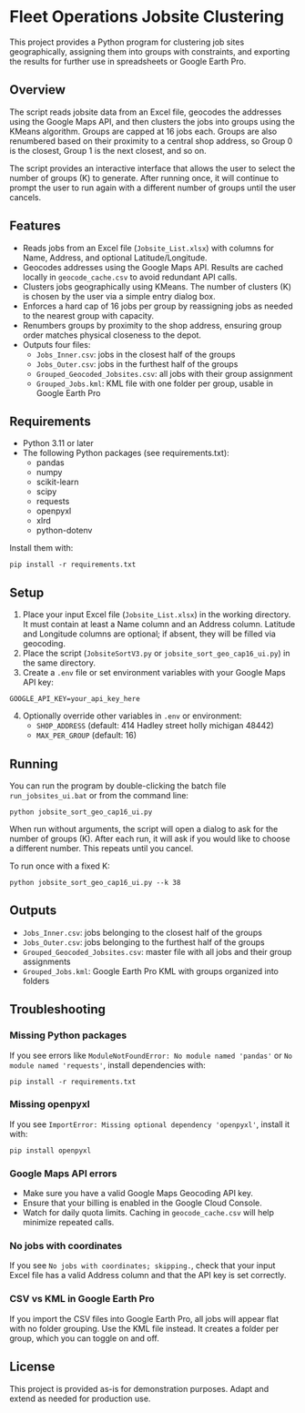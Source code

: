 # Fleet Operations Jobsite Clustering

This project provides a Python program for clustering job sites geographically, assigning them into groups with constraints, and exporting the results for further use in spreadsheets or Google Earth Pro.

## Overview

The script reads jobsite data from an Excel file, geocodes the addresses using the Google Maps API, and then clusters the jobs into groups using the KMeans algorithm. Groups are capped at 16 jobs each. Groups are also renumbered based on their proximity to a central shop address, so Group 0 is the closest, Group 1 is the next closest, and so on.

The script provides an interactive interface that allows the user to select the number of groups (K) to generate. After running once, it will continue to prompt the user to run again with a different number of groups until the user cancels.

## Features

- Reads jobs from an Excel file (`Jobsite_List.xlsx`) with columns for Name, Address, and optional Latitude/Longitude.
- Geocodes addresses using the Google Maps API. Results are cached locally in `geocode_cache.csv` to avoid redundant API calls.
- Clusters jobs geographically using KMeans. The number of clusters (K) is chosen by the user via a simple entry dialog box.
- Enforces a hard cap of 16 jobs per group by reassigning jobs as needed to the nearest group with capacity.
- Renumbers groups by proximity to the shop address, ensuring group order matches physical closeness to the depot.
- Outputs four files:
  - `Jobs_Inner.csv`: jobs in the closest half of the groups
  - `Jobs_Outer.csv`: jobs in the furthest half of the groups
  - `Grouped_Geocoded_Jobsites.csv`: all jobs with their group assignment
  - `Grouped_Jobs.kml`: KML file with one folder per group, usable in Google Earth Pro

## Requirements

- Python 3.11 or later
- The following Python packages (see requirements.txt):
  - pandas
  - numpy
  - scikit-learn
  - scipy
  - requests
  - openpyxl
  - xlrd
  - python-dotenv

Install them with:

```
pip install -r requirements.txt
```

## Setup

1. Place your input Excel file (`Jobsite_List.xlsx`) in the working directory. It must contain at least a Name column and an Address column. Latitude and Longitude columns are optional; if absent, they will be filled via geocoding.
2. Place the script (`JobsiteSortV3.py` or `jobsite_sort_geo_cap16_ui.py`) in the same directory.
3. Create a `.env` file or set environment variables with your Google Maps API key:

```
GOOGLE_API_KEY=your_api_key_here
```

4. Optionally override other variables in `.env` or environment:
   - `SHOP_ADDRESS` (default: 414 Hadley street holly michigan 48442)
   - `MAX_PER_GROUP` (default: 16)

## Running

You can run the program by double-clicking the batch file `run_jobsites_ui.bat` or from the command line:

```
python jobsite_sort_geo_cap16_ui.py
```

When run without arguments, the script will open a dialog to ask for the number of groups (K). After each run, it will ask if you would like to choose a different number. This repeats until you cancel.

To run once with a fixed K:

```
python jobsite_sort_geo_cap16_ui.py --k 38
```

## Outputs

- `Jobs_Inner.csv`: jobs belonging to the closest half of the groups
- `Jobs_Outer.csv`: jobs belonging to the furthest half of the groups
- `Grouped_Geocoded_Jobsites.csv`: master file with all jobs and their group assignments
- `Grouped_Jobs.kml`: Google Earth Pro KML with groups organized into folders

## Troubleshooting

### Missing Python packages

If you see errors like `ModuleNotFoundError: No module named 'pandas'` or `No module named 'requests'`, install dependencies with:

```
pip install -r requirements.txt
```

### Missing openpyxl

If you see `ImportError: Missing optional dependency 'openpyxl'`, install it with:

```
pip install openpyxl
```

### Google Maps API errors

- Make sure you have a valid Google Maps Geocoding API key.
- Ensure that your billing is enabled in the Google Cloud Console.
- Watch for daily quota limits. Caching in `geocode_cache.csv` will help minimize repeated calls.

### No jobs with coordinates

If you see `No jobs with coordinates; skipping.`, check that your input Excel file has a valid Address column and that the API key is set correctly.

### CSV vs KML in Google Earth Pro

If you import the CSV files into Google Earth Pro, all jobs will appear flat with no folder grouping. Use the KML file instead. It creates a folder per group, which you can toggle on and off.

## License

This project is provided as-is for demonstration purposes. Adapt and extend as needed for production use.
